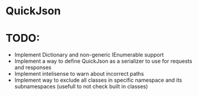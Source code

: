 # QuickJson

# TODO:
  * Implement Dictionary and non-generic IEnumerable support
  * Implement a way to define QuickJson as a serializer to use for requests and responses
  * Implement intelisense to warn about incorrect paths
  * Implement way to exclude all classes in specific namespace and its subnamespaces (usefull to not check built in classes)
